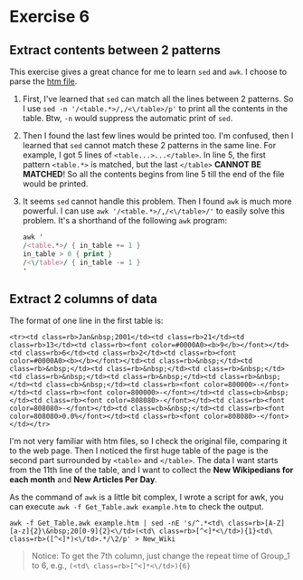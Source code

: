 # Exercise 6

## Extract contents between 2 patterns

This exercise gives a great chance for me to learn `sed` and `awk`. I choose to parse the [htm file](https://stats.wikimedia.org/EN/TablesWikipediaZZ.htm).  

1. First, I've learned that `sed` can match all the lines between 2 patterns. So I use `sed -n '/<table.*>/,/<\/table>/p'` to print all the contents in the table. Btw, `-n` would suppress the automatic print of `sed`.
2. Then I found the last few lines would be printed too. I'm confused, then I learned that `sed` cannot match these 2 patterns in the same line. For example, I got 5 lines of `<table...>...</table>`. In line 5, the first pattern `<table.*>` is matched, but the last `</table>` **CANNOT BE MATCHED**! So all the contents begins from line 5 till the end of the file would be printed.
3. It seems `sed` cannot handle this problem. Then I found `awk` is much more powerful. I can use `awk '/<table.*>/,/<\/table>/'` to easily solve this problem. It's a shorthand of the following `awk` program:

    ```awk
    awk '
    /<table.*>/ { in_table += 1 }
    in_table > 0 { print }
    /<\/table>/ { in_table -= 1 }
    '
    ```

## Extract 2 columns of data

The format of one line in the first table is:

```HTM
<tr><td class=rb>Jan&nbsp;2001</td><td class=rb>21</td><td class=rb>13</td><td class=rb><font color=#0000A0><b>9</b></font></td><td class=rb>6</td><td class=rb>2</td><td class=rb><font color=#0000A0><b></b></font></td><td class=rb>&nbsp;</td><td class=rb>&nbsp;</td><td class=rb>&nbsp;</td><td class=rb>&nbsp;</td><td class=rb>&nbsp;</td><td class=rb>&nbsp;</td><td class=rb>&nbsp;</td><td class=cb>&nbsp;</td><td class=rb><font color=800000>-</font></td><td class=rb><font color=800000>-</font></td><td class=cb>&nbsp;</td><td class=rb><font color=808080>-</font></td><td class=rb><font color=808080>-</font></td><td class=cb>&nbsp;</td><td class=rb><font color=808080>0.0%</font></td><td class=rb><font color=808080>-</font></td></tr>
```

I'm not very familiar with htm files, so I check the original file, comparing it to the web page. Then I noticed the first huge table of the page is the second part surrounded by `<table>` and `</table>`. The data I want starts from the 11th line of the table, and I want to collect the **New Wikipedians for each month** and **New Articles Per Day**.  
  
As the command of `awk` is a little bit complex, I wrote a script for awk, you can execute `awk -f Get_Table.awk example.htm` to check the output.

```Shell
awk -f Get_Table.awk example.htm | sed -nE 's/^.*<td\ class=rb>[A-Z][a-z]{2}\&nbsp;20[0-9]{2}<\/td>(<td\ class=rb>[^<]*<\/td>){1}<td\ class=rb>([^<]*)<\/td>.*/\2/p' > New_Wiki
```

> Notice: To get the 7th column, just change the repeat time of Group_1 to 6, e.g., `(<td\ class=rb>[^<]*<\/td>){6}`

